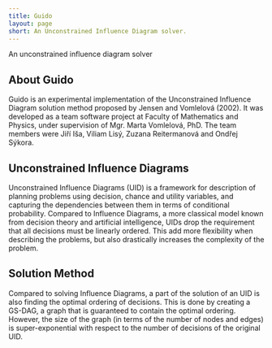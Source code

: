 ```yaml
---
title: Guido
layout: page
short: An Unconstrained Influence Diagram solver.
---
```

An unconstrained influence diagram solver

## About Guido

Guido is an experimental implementation of the Unconstrained Influence Diagram solution method proposed by Jensen and Vomlelová (2002). It was developed as a team software project at Faculty of Mathematics and Physics, under supervision of Mgr. Marta Vomlelová, PhD. The team members were Jiří Iša, Viliam Lisý, Zuzana Reitermanová and Ondřej Sýkora.

## Unconstrained Influence Diagrams

Unconstrained Influence Diagrams (UID) is a framework for description of planning problems using decision, chance and utility variables, and capturing the dependencies between them in terms of conditional probability. Compared to Influence Diagrams, a more classical model known from decision theory and artificial intelligence, UIDs drop the requirement that all decisions must be linearly ordered. This add more flexibility when describing the problems, but also drastically increases the complexity of the problem.

## Solution Method

Compared to solving Influence Diagrams, a part of the solution of an UID is also finding the optimal ordering of decisions. This is done by creating a GS-DAG, a graph that is guaranteed to contain the optimal ordering. However, the size of the graph (in terms of the number of nodes and edges) is super-exponential with respect to the number of decisions of the original UID.
